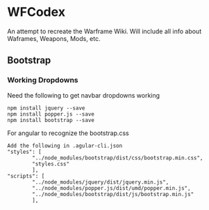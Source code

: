 # WFCodex

An attempt to recreate the Warframe Wiki.
Will include all info about Waframes, Weapons, Mods, etc.

## Bootstrap

### Working Dropdowns

Need the following to get navbar dropdowns working
```
npm install jquery --save
npm install popper.js --save
npm install bootstrap --save
```
For angular to recognize the bootstrap.css
```
Add the following in .agular-cli.json
"styles": [
        "../node_modules/bootstrap/dist/css/bootstrap.min.css",
        "styles.css"
        ],
"scripts": [
        "../node_modules/jquery/dist/jquery.min.js",
        "../node_modules/popper.js/dist/umd/popper.min.js",
        "../node_modules/bootstrap/dist/js/bootstrap.min.js"
        ],
```

